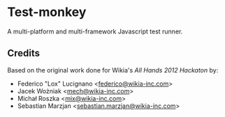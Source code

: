 Test-monkey
===========

A multi-platform and multi-framework Javascript test runner.

Credits
-------
Based on the original work done for Wikia's _All Hands 2012 Hackaton_ by:

* Federico "Lox" Lucignano <<federico@wikia-inc.com>>
* Jacek Wożniak <<mech@wikia-inc.com>>
* Michał Roszka <<mix@wikia-inc.com>>
* Sebastian Marzjan <<sebastian.marzjan@wikia-inc.com>>
